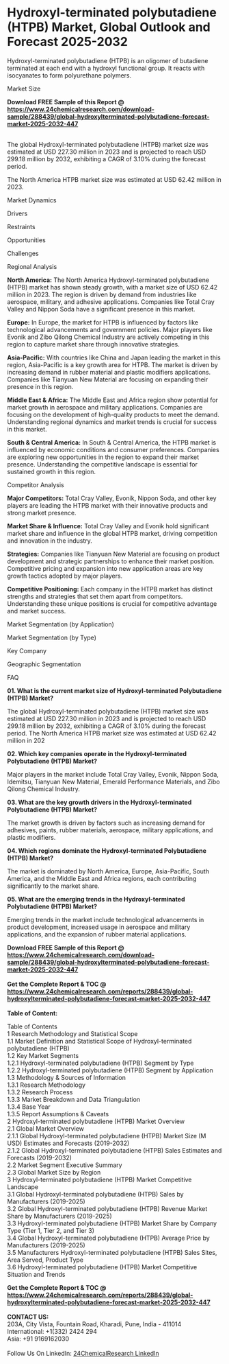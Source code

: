 <h1>Hydroxyl-terminated polybutadiene (HTPB) Market, Global Outlook and Forecast 2025-2032</h1><p>Hydroxyl-terminated polybutadiene (HTPB) is an oligomer of butadiene terminated at each end with a hydroxyl functional group. It reacts with isocyanates to form polyurethane polymers.</p><p>
Market Size</p><p>
</p><div><b>Download FREE Sample of this Report @ 
            <a href="https://www.24chemicalresearch.com/download-sample/288439/global-hydroxylterminated-polybutadiene-forecast-market-2025-2032-447">
            https://www.24chemicalresearch.com/download-sample/288439/global-hydroxylterminated-polybutadiene-forecast-market-2025-2032-447</a></b></div><br><p>The global Hydroxyl-terminated polybutadiene (HTPB) market size was estimated at USD 227.30 million in 2023 and is projected to reach USD 299.18 million by 2032, exhibiting a CAGR of 3.10% during the forecast period.</p><p>
</p><p>The North America HTPB market size was estimated at USD 62.42 million in 2023.</p><p>
Market Dynamics</p><p>
Drivers</p><p>
</p><p>
Restraints</p><p>
</p><p>
Opportunities</p><p>
</p><p>
Challenges</p><p>
</p><p>

Regional Analysis</p><p>
</p><p><strong>North America:</strong> The North America Hydroxyl-terminated polybutadiene (HTPB) market has shown steady growth, with a market size of USD 62.42 million in 2023. The region is driven by demand from industries like aerospace, military, and adhesive applications. Companies like Total Cray Valley and Nippon Soda have a significant presence in this market.</p><p>
</p><p><strong>Europe:</strong> In Europe, the market for HTPB is influenced by factors like technological advancements and government policies. Major players like Evonik and Zibo Qilong Chemical Industry are actively competing in this region to capture market share through innovative strategies.</p><p>
</p><p><strong>Asia-Pacific:</strong> With countries like China and Japan leading the market in this region, Asia-Pacific is a key growth area for HTPB. The market is driven by increasing demand in rubber material and plastic modifiers applications. Companies like Tianyuan New Material are focusing on expanding their presence in this region.</p><p>
</p><p><strong>Middle East &amp; Africa:</strong> The Middle East and Africa region show potential for market growth in aerospace and military applications. Companies are focusing on the development of high-quality products to meet the demand. Understanding regional dynamics and market trends is crucial for success in this market.</p><p>
</p><p><strong>South &amp; Central America:</strong> In South &amp; Central America, the HTPB market is influenced by economic conditions and consumer preferences. Companies are exploring new opportunities in the region to expand their market presence. Understanding the competitive landscape is essential for sustained growth in this region.</p><p>
Competitor Analysis</p><p>
</p><p><strong>Major Competitors:</strong> Total Cray Valley, Evonik, Nippon Soda, and other key players are leading the HTPB market with their innovative products and strong market presence.</p><p>
</p><p><strong>Market Share &amp; Influence:</strong> Total Cray Valley and Evonik hold significant market share and influence in the global HTPB market, driving competition and innovation in the industry.</p><p>
</p><p><strong>Strategies:</strong> Companies like Tianyuan New Material are focusing on product development and strategic partnerships to enhance their market position. Competitive pricing and expansion into new application areas are key growth tactics adopted by major players.</p><p>
</p><p><strong>Competitive Positioning:</strong> Each company in the HTPB market has distinct strengths and strategies that set them apart from competitors. Understanding these unique positions is crucial for competitive advantage and market success.</p><p>
Market Segmentation (by Application)</p><p>
</p><p>
Market Segmentation (by Type)</p><p>
</p><p>
Key Company</p><p>
</p><p>
Geographic Segmentation</p><p>
</p><p>
FAQ </p><p>
<strong>01. What is the current market size of Hydroxyl-terminated Polybutadiene (HTPB) Market?</strong></p><p>
</p><p>The global Hydroxyl-terminated polybutadiene (HTPB) market size was estimated at USD 227.30 million in 2023 and is projected to reach USD 299.18 million by 2032, exhibiting a CAGR of 3.10% during the forecast period. The North America HTPB market size was estimated at USD 62.42 million in 202</p><p>
<strong>02. Which key companies operate in the Hydroxyl-terminated Polybutadiene (HTPB) Market?</strong></p><p>
</p><p>Major players in the market include Total Cray Valley, Evonik, Nippon Soda, Idemitsu, Tianyuan New Material, Emerald Performance Materials, and Zibo Qilong Chemical Industry.</p><p>
<strong>03. What are the key growth drivers in the Hydroxyl-terminated Polybutadiene (HTPB) Market?</strong></p><p>
</p><p>The market growth is driven by factors such as increasing demand for adhesives, paints, rubber materials, aerospace, military applications, and plastic modifiers.</p><p>
<strong>04. Which regions dominate the Hydroxyl-terminated Polybutadiene (HTPB) Market?</strong></p><p>
</p><p>The market is dominated by North America, Europe, Asia-Pacific, South America, and the Middle East and Africa regions, each contributing significantly to the market share.</p><p>
<strong>05. What are the emerging trends in the Hydroxyl-terminated Polybutadiene (HTPB) Market?</strong></p><p>
</p><p>Emerging trends in the market include technological advancements in product development, increased usage in aerospace and military applications, and the expansion of rubber material applications.</p><div><b>Download FREE Sample of this Report @ 
            <a href="https://www.24chemicalresearch.com/download-sample/288439/global-hydroxylterminated-polybutadiene-forecast-market-2025-2032-447">
            https://www.24chemicalresearch.com/download-sample/288439/global-hydroxylterminated-polybutadiene-forecast-market-2025-2032-447</a></b></div><br><div><b>Get the Complete Report & TOC @ 
            <a href="https://www.24chemicalresearch.com/reports/288439/global-hydroxylterminated-polybutadiene-forecast-market-2025-2032-447">
            https://www.24chemicalresearch.com/reports/288439/global-hydroxylterminated-polybutadiene-forecast-market-2025-2032-447</a></b></div><br>
            <b>Table of Content:</b><p>Table of Contents<br />
1 Research Methodology and Statistical Scope<br />
1.1 Market Definition and Statistical Scope of Hydroxyl-terminated polybutadiene (HTPB)<br />
1.2 Key Market Segments<br />
1.2.1 Hydroxyl-terminated polybutadiene (HTPB) Segment by Type<br />
1.2.2 Hydroxyl-terminated polybutadiene (HTPB) Segment by Application<br />
1.3 Methodology & Sources of Information<br />
1.3.1 Research Methodology<br />
1.3.2 Research Process<br />
1.3.3 Market Breakdown and Data Triangulation<br />
1.3.4 Base Year<br />
1.3.5 Report Assumptions & Caveats<br />
2 Hydroxyl-terminated polybutadiene (HTPB) Market Overview<br />
2.1 Global Market Overview<br />
2.1.1 Global Hydroxyl-terminated polybutadiene (HTPB) Market Size (M USD) Estimates and Forecasts (2019-2032)<br />
2.1.2 Global Hydroxyl-terminated polybutadiene (HTPB) Sales Estimates and Forecasts (2019-2032)<br />
2.2 Market Segment Executive Summary<br />
2.3 Global Market Size by Region<br />
3 Hydroxyl-terminated polybutadiene (HTPB) Market Competitive Landscape<br />
3.1 Global Hydroxyl-terminated polybutadiene (HTPB) Sales by Manufacturers (2019-2025)<br />
3.2 Global Hydroxyl-terminated polybutadiene (HTPB) Revenue Market Share by Manufacturers (2019-2025)<br />
3.3 Hydroxyl-terminated polybutadiene (HTPB) Market Share by Company Type (Tier 1, Tier 2, and Tier 3)<br />
3.4 Global Hydroxyl-terminated polybutadiene (HTPB) Average Price by Manufacturers (2019-2025)<br />
3.5 Manufacturers Hydroxyl-terminated polybutadiene (HTPB) Sales Sites, Area Served, Product Type<br />
3.6 Hydroxyl-terminated polybutadiene (HTPB) Market Competitive Situation and Trends<br />
</p><div><b>Get the Complete Report & TOC @ 
            <a href="https://www.24chemicalresearch.com/reports/288439/global-hydroxylterminated-polybutadiene-forecast-market-2025-2032-447">
            https://www.24chemicalresearch.com/reports/288439/global-hydroxylterminated-polybutadiene-forecast-market-2025-2032-447</a></b></div><br><b>CONTACT US:</b><br>
            203A, City Vista, Fountain Road, Kharadi, Pune, India - 411014<br>
            International: +1(332) 2424 294<br>
            Asia: +91 9169162030 <br><br>
            Follow Us On LinkedIn: <a href="https://www.linkedin.com/company/24chemicalresearch/">24ChemicalResearch LinkedIn</a>